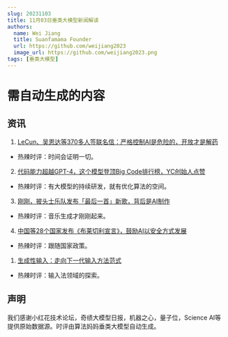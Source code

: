 ```yaml
---
slug: 20231103
title: 11月03日垂类大模型新闻解读
authors:
  name: Wei Jiang
  title: Suanfamama Founder
  url: https://github.com/weijiang2023
  image_url: https://github.com/weijiang2023.png
tags: [垂类大模型]
---
```


# 需自动生成的内容
## 资讯

1. [LeCun、吴恩达等370多人签联名信：严格控制AI是危险的，开放才是解药](https://mp.weixin.qq.com/s/JcdGzybsFFllfiWzRDmIFA)
* 热辣时评：时间会证明一切。

2. [代码能力超越GPT-4，这个模型登顶Big Code排行榜，YC创始人点赞](https://mp.weixin.qq.com/s/fSVPRjNpWPVrLVA59PrIBA)
* 热辣时评：有大模型的持续研发，就有优化算法的空间。

3. [刚刚，披头士乐队发布「最后一首」新歌，背后是AI制作](https://mp.weixin.qq.com/s/YVgcAJFCq09orIj97fs5gA)
* 热辣时评：音乐生成才刚刚起来。

4. [中国等28个国家发布《布莱切利宣言》，鼓励AI以安全方式发展](https://mp.weixin.qq.com/s/yb3qAbj7Ox9gpU2_ypmXtA)
* 热辣时评：跟随国家政策。

1. [生成性输入：走向下一代输入方法范式](https://arxiv.org/abs/2311.01166v1)
* 热辣时评：输入法领域的探索。


## 声明

我们感谢小红花技术论坛，奇绩大模型日报，机器之心，量子位，Science AI等提供原始数据源。时评由算法妈妈垂类大模型自动生成。